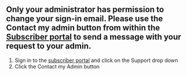 ## Only your administrator has permission to change your sign-in email. Please use the Contact my admin button from within the [Subscriber portal](https://my.visualstudio.com/benefits) to send a message with your request to your admin. 
1. Sign in to the [subscriber portal](https://my.visualstudio.com/benefits) and click on the Support drop down
2. Click the Contact my Admin button

